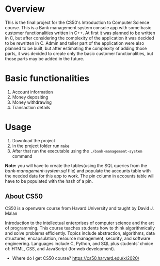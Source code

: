 # Overview
This is the final project for the CS50's Introduction to Computer Science course. This is a Bank management system console app with some basic customer functionalities written in C++. At first it was planned to be written in C, but after considering the complexity of the application it was decided to be rewritten in C. Admin and teller part of the application were also planned to be built, but after estimating the complexity of adding those parts, it was decided to create only the basic customer functionalities, but those parts may be added in the future.

# Basic functionalities
1. Account information
2. Money depositing
3. Money withdrawing
4. Transaction details

# Usage
1. Download the project
2. In the project folder run `make`
3. After that run the executable using the `./bank-management-system` command

**Note:** you will have to create the tables(using the SQL queries from the _bank-management-system.sql_ file) and populate the accounts table with the needed data for this app to work. The pin column in accounts table will have to be populated with the hash of a pin.

## About CS50
CS50 is a openware course from Havard University and taught by David J. Malan

Introduction to the intellectual enterprises of computer science and the art of programming. This course teaches students how to think algorithmically and solve problems efficiently. Topics include abstraction, algorithms, data structures, encapsulation, resource management, security, and software engineering. Languages include C, Python, and SQL plus students’ choice of: HTML, CSS, and JavaScript (for web development).

- Where do I get CS50 course?
https://cs50.harvard.edu/x/2020/